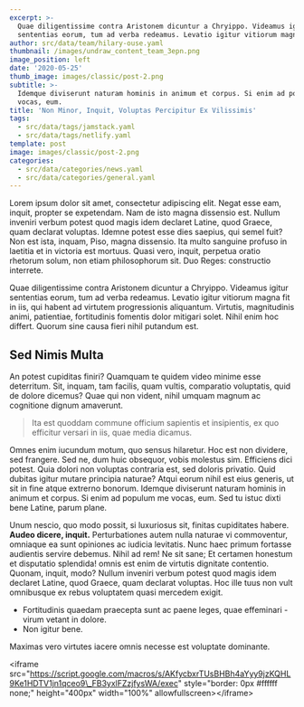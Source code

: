```yaml
---
excerpt: >-
  Quae diligentissime contra Aristonem dicuntur a Chryippo. Videamus igitur
  sententias eorum, tum ad verba redeamus. Levatio igitur vitiorum magna.
author: src/data/team/hilary-ouse.yaml
thumbnail: /images/undraw_content_team_3epn.png
image_position: left
date: '2020-05-25'
thumb_image: images/classic/post-2.png
subtitle: >-
  Idemque diviserunt naturam hominis in animum et corpus. Si enim ad populum me
  vocas, eum.
title: 'Non Minor, Inquit, Voluptas Percipitur Ex Vilissimis'
tags:
  - src/data/tags/jamstack.yaml
  - src/data/tags/netlify.yaml
template: post
image: images/classic/post-2.png
categories:
  - src/data/categories/news.yaml
  - src/data/categories/general.yaml
---
```

Lorem ipsum dolor sit amet, consectetur adipiscing elit. Negat esse eam, inquit, propter se expetendam. Nam de isto magna dissensio est. Nullum inveniri verbum potest quod magis idem declaret Latine, quod Graece, quam declarat voluptas. Idemne potest esse dies saepius, qui semel fuit? Non est ista, inquam, Piso, magna dissensio. Ita multo sanguine profuso in laetitia et in victoria est mortuus. Quasi vero, inquit, perpetua oratio rhetorum solum, non etiam philosophorum sit. Duo Reges: constructio interrete.

Quae diligentissime contra Aristonem dicuntur a Chryippo. Videamus igitur sententias eorum, tum ad verba redeamus. Levatio igitur vitiorum magna fit in iis, qui habent ad virtutem progressionis aliquantum. Virtutis, magnitudinis animi, patientiae, fortitudinis fomentis dolor mitigari solet. Nihil enim hoc differt. Quorum sine causa fieri nihil putandum est.

## Sed Nimis Multa

An potest cupiditas finiri? Quamquam te quidem video minime esse deterritum. Sit, inquam, tam facilis, quam vultis, comparatio voluptatis, quid de dolore dicemus? Quae qui non vident, nihil umquam magnum ac cognitione dignum amaverunt.

> Ita est quoddam commune officium sapientis et insipientis, ex quo efficitur versari in iis, quae media dicamus.

Omnes enim iucundum motum, quo sensus hilaretur. Hoc est non dividere, sed frangere. Sed ne, dum huic obsequor, vobis molestus sim. Efficiens dici potest. Quia dolori non voluptas contraria est, sed doloris privatio. Quid dubitas igitur mutare principia naturae? Atqui eorum nihil est eius generis, ut sit in fine atque extrerno bonorum. Idemque diviserunt naturam hominis in animum et corpus. Si enim ad populum me vocas, eum. Sed tu istuc dixti bene Latine, parum plane.

Unum nescio, quo modo possit, si luxuriosus sit, finitas cupiditates habere. **Audeo dicere, inquit.** Perturbationes autem nulla naturae vi commoventur, omniaque ea sunt opiniones ac iudicia levitatis. Nunc haec primum fortasse audientis servire debemus. Nihil ad rem! Ne sit sane; Et certamen honestum et disputatio splendida! omnis est enim de virtutis dignitate contentio. Quonam, inquit, modo? Nullum inveniri verbum potest quod magis idem declaret Latine, quod Graece, quam declarat voluptas. Hoc ille tuus non vult omnibusque ex rebus voluptatem quasi mercedem exigit.

*   Fortitudinis quaedam praecepta sunt ac paene leges, quae effeminari - virum vetant in dolore.
*   Non igitur bene.

Maximas vero virtutes iacere omnis necesse est voluptate dominante.

\<iframe src="https://script.google.com/macros/s/AKfycbxrTUsBHBh4aYyy9jzKQHL9Ke1HDTV1jn1qceo9\_FB3yxlFZzjfysWA/exec" style="border: 0px #ffffff none;" height="400px" width="100%" allowfullscreen>\</iframe>
